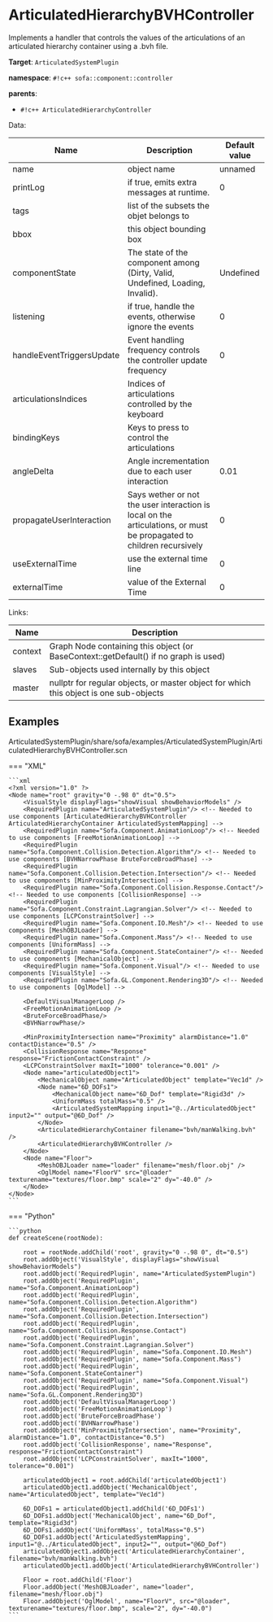 # ArticulatedHierarchyBVHController

Implements a handler that controls the values of the articulations of an articulated hierarchy container using a .bvh file.


__Target__: `ArticulatedSystemPlugin`

__namespace__: `#!c++ sofa::component::controller`

__parents__: 

- `#!c++ ArticulatedHierarchyController`

Data: 

<table>
<thead>
    <tr>
        <th>Name</th>
        <th>Description</th>
        <th>Default value</th>
    </tr>
</thead>
<tbody>
	<tr>
		<td>name</td>
		<td>
object name
</td>
		<td>unnamed</td>
	</tr>
	<tr>
		<td>printLog</td>
		<td>
if true, emits extra messages at runtime.
</td>
		<td>0</td>
	</tr>
	<tr>
		<td>tags</td>
		<td>
list of the subsets the objet belongs to
</td>
		<td></td>
	</tr>
	<tr>
		<td>bbox</td>
		<td>
this object bounding box
</td>
		<td></td>
	</tr>
	<tr>
		<td>componentState</td>
		<td>
The state of the component among (Dirty, Valid, Undefined, Loading, Invalid).
</td>
		<td>Undefined</td>
	</tr>
	<tr>
		<td>listening</td>
		<td>
if true, handle the events, otherwise ignore the events
</td>
		<td>0</td>
	</tr>
	<tr>
		<td>handleEventTriggersUpdate</td>
		<td>
Event handling frequency controls the controller update frequency
</td>
		<td>0</td>
	</tr>
	<tr>
		<td>articulationsIndices</td>
		<td>
Indices of articulations controlled by the keyboard
</td>
		<td></td>
	</tr>
	<tr>
		<td>bindingKeys</td>
		<td>
Keys to press to control the articulations
</td>
		<td></td>
	</tr>
	<tr>
		<td>angleDelta</td>
		<td>
Angle incrementation due to each user interaction
</td>
		<td>0.01</td>
	</tr>
	<tr>
		<td>propagateUserInteraction</td>
		<td>
Says wether or not the user interaction is local on the articulations, or must be propagated to children recursively
</td>
		<td>0</td>
	</tr>
	<tr>
		<td>useExternalTime</td>
		<td>
use the external time line
</td>
		<td>0</td>
	</tr>
	<tr>
		<td>externalTime</td>
		<td>
 value of the External Time
</td>
		<td>0</td>
	</tr>

</tbody>
</table>

Links: 

| Name | Description |
| ---- | ----------- |
|context|Graph Node containing this object (or BaseContext::getDefault() if no graph is used)|
|slaves|Sub-objects used internally by this object|
|master|nullptr for regular objects, or master object for which this object is one sub-objects|



## Examples

ArticulatedSystemPlugin/share/sofa/examples/ArticulatedSystemPlugin/ArticulatedHierarchyBVHController.scn

=== "XML"

    ```xml
    <?xml version="1.0" ?>
    <Node name="root" gravity="0 -.98 0" dt="0.5">
        <VisualStyle displayFlags="showVisual showBehaviorModels" />
        <RequiredPlugin name="ArticulatedSystemPlugin"/> <!-- Needed to use components [ArticulatedHierarchyBVHController ArticulatedHierarchyContainer ArticulatedSystemMapping] -->
        <RequiredPlugin name="Sofa.Component.AnimationLoop"/> <!-- Needed to use components [FreeMotionAnimationLoop] -->
        <RequiredPlugin name="Sofa.Component.Collision.Detection.Algorithm"/> <!-- Needed to use components [BVHNarrowPhase BruteForceBroadPhase] -->
        <RequiredPlugin name="Sofa.Component.Collision.Detection.Intersection"/> <!-- Needed to use components [MinProximityIntersection] -->
        <RequiredPlugin name="Sofa.Component.Collision.Response.Contact"/> <!-- Needed to use components [CollisionResponse] -->
        <RequiredPlugin name="Sofa.Component.Constraint.Lagrangian.Solver"/> <!-- Needed to use components [LCPConstraintSolver] -->
        <RequiredPlugin name="Sofa.Component.IO.Mesh"/> <!-- Needed to use components [MeshOBJLoader] -->
        <RequiredPlugin name="Sofa.Component.Mass"/> <!-- Needed to use components [UniformMass] -->
        <RequiredPlugin name="Sofa.Component.StateContainer"/> <!-- Needed to use components [MechanicalObject] -->
        <RequiredPlugin name="Sofa.Component.Visual"/> <!-- Needed to use components [VisualStyle] -->
        <RequiredPlugin name="Sofa.GL.Component.Rendering3D"/> <!-- Needed to use components [OglModel] -->
    
        <DefaultVisualManagerLoop />
        <FreeMotionAnimationLoop />
        <BruteForceBroadPhase/>
        <BVHNarrowPhase/>
    
        <MinProximityIntersection name="Proximity" alarmDistance="1.0" contactDistance="0.5" />
        <CollisionResponse name="Response" response="FrictionContactConstraint" />
        <LCPConstraintSolver maxIt="1000" tolerance="0.001" />
        <Node name="articulatedObject1">
            <MechanicalObject name="ArticulatedObject" template="Vec1d" />
            <Node name="6D_DOFs1">
                <MechanicalObject name="6D_Dof" template="Rigid3d" />
                <UniformMass totalMass="0.5" />
                <ArticulatedSystemMapping input1="@../ArticulatedObject" input2="" output="@6D_Dof" />
            </Node>
            <ArticulatedHierarchyContainer filename="bvh/manWalking.bvh" />
            <ArticulatedHierarchyBVHController />
        </Node>
        <Node name="Floor">
            <MeshOBJLoader name="loader" filename="mesh/floor.obj" />
            <OglModel name="FloorV" src="@loader" texturename="textures/floor.bmp" scale="2" dy="-40.0" />
        </Node>
    </Node>
    ```

=== "Python"

    ```python
    def createScene(rootNode):

        root = rootNode.addChild('root', gravity="0 -.98 0", dt="0.5")
        root.addObject('VisualStyle', displayFlags="showVisual showBehaviorModels")
        root.addObject('RequiredPlugin', name="ArticulatedSystemPlugin")
        root.addObject('RequiredPlugin', name="Sofa.Component.AnimationLoop")
        root.addObject('RequiredPlugin', name="Sofa.Component.Collision.Detection.Algorithm")
        root.addObject('RequiredPlugin', name="Sofa.Component.Collision.Detection.Intersection")
        root.addObject('RequiredPlugin', name="Sofa.Component.Collision.Response.Contact")
        root.addObject('RequiredPlugin', name="Sofa.Component.Constraint.Lagrangian.Solver")
        root.addObject('RequiredPlugin', name="Sofa.Component.IO.Mesh")
        root.addObject('RequiredPlugin', name="Sofa.Component.Mass")
        root.addObject('RequiredPlugin', name="Sofa.Component.StateContainer")
        root.addObject('RequiredPlugin', name="Sofa.Component.Visual")
        root.addObject('RequiredPlugin', name="Sofa.GL.Component.Rendering3D")
        root.addObject('DefaultVisualManagerLoop')
        root.addObject('FreeMotionAnimationLoop')
        root.addObject('BruteForceBroadPhase')
        root.addObject('BVHNarrowPhase')
        root.addObject('MinProximityIntersection', name="Proximity", alarmDistance="1.0", contactDistance="0.5")
        root.addObject('CollisionResponse', name="Response", response="FrictionContactConstraint")
        root.addObject('LCPConstraintSolver', maxIt="1000", tolerance="0.001")

        articulatedObject1 = root.addChild('articulatedObject1')
        articulatedObject1.addObject('MechanicalObject', name="ArticulatedObject", template="Vec1d")

        6D_DOFs1 = articulatedObject1.addChild('6D_DOFs1')
        6D_DOFs1.addObject('MechanicalObject', name="6D_Dof", template="Rigid3d")
        6D_DOFs1.addObject('UniformMass', totalMass="0.5")
        6D_DOFs1.addObject('ArticulatedSystemMapping', input1="@../ArticulatedObject", input2="", output="@6D_Dof")
        articulatedObject1.addObject('ArticulatedHierarchyContainer', filename="bvh/manWalking.bvh")
        articulatedObject1.addObject('ArticulatedHierarchyBVHController')

        Floor = root.addChild('Floor')
        Floor.addObject('MeshOBJLoader', name="loader", filename="mesh/floor.obj")
        Floor.addObject('OglModel', name="FloorV", src="@loader", texturename="textures/floor.bmp", scale="2", dy="-40.0")
    ```


